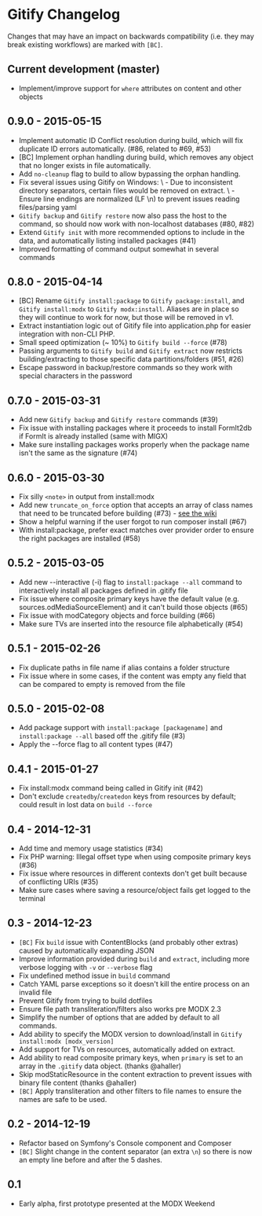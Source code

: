 # Gitify Changelog

Changes that may have an impact on backwards compatibility (i.e. they may break existing workflows) are marked with `[BC]`.

## Current development (master)
- Implement/improve support for `where` attributes on content and other objects

## 0.9.0 - 2015-05-15
- Implement automatic ID Conflict resolution during build, which will fix duplicate ID errors automatically. (#86, related to #69, #53)
- [BC] Implement orphan handling during build, which removes any object that no longer exists in file automatically.
- Add `no-cleanup` flag to build to allow bypassing the orphan handling.
- Fix several issues using Gitify on Windows:
  \ - Due to inconsistent directory separators, certain files would be removed on extract.
  \ - Ensure line endings are normalized (LF \n) to prevent issues reading files/parsing yaml
- `Gitify backup` and `Gitify restore` now also pass the host to the command, so should now work with non-localhost databases (#80, #82)
- Extend `Gitify init` with more recommended options to include in the data, and automatically listing installed packages (#41)
- Improved formatting of command output somewhat in several commands

## 0.8.0 - 2015-04-14
- [BC] Rename `Gitify install:package` to `Gitify package:install`, and `Gitify install:modx` to `Gitify modx:install`. Aliases are in place so they will continue to work for now, but those will be removed in v1. 
- Extract instantiation logic out of Gitify file into application.php for easier integration with non-CLI PHP.
- Small speed optimization (~ 10%) to `Gitify build --force` (#78)
- Passing arguments to `Gitify build` and  `Gitify extract` now restricts building/extracting to those specific data partitions/folders (#51, #26)
- Escape password in backup/restore commands so they work with special characters in the password

## 0.7.0 - 2015-03-31
- Add new `Gitify backup` and `Gitify restore` commands (#39)
- Fix issue with installing packages where it proceeds to install FormIt2db if FormIt is already installed (same with MIGX)
- Make sure installing packages works properly when the package name isn't the same as the signature (#74)

## 0.6.0 - 2015-03-30
- Fix silly `<note>` in output from install:modx
- Add new `truncate_on_force` option that accepts an array of class names that need to be truncated before building (#73) - [see the wiki](https://github.com/modmore/Gitify/wiki/3.-The-.gitify-File#dealing-with-closures)
- Show a helpful warning if the user forgot to run composer install (#67)
- With install:package, prefer exact matches over provider order to ensure the right packages are installed (#58)

## 0.5.2 - 2015-03-05
- Add new --interactive (-i) flag to `install:package --all` command to interactively install all packages defined in .gitify file
- Fix issue where composite primary keys have the default value (e.g. sources.odMediaSourceElement) and it can't build those objects (#65)
- Fix issue with modCategory objects and force building (#66)
- Make sure TVs are inserted into the resource file alphabetically (#54)

## 0.5.1 - 2015-02-26
- Fix duplicate paths in file name if alias contains a folder structure
- Fix issue where in some cases, if the content was empty any field that can be compared to empty is removed from the file

## 0.5.0 - 2015-02-08

- Add package support with `install:package [packagename]` and `install:package --all` based off the .gitify file (#3)
- Apply the --force flag to all content types (#47)

## 0.4.1 - 2015-01-27

- Fix install:modx command being called in Gitify init (#42)
- Don't exclude `createdby`/`createdon` keys from resources by default; could result in lost data on `build --force`

## 0.4 - 2014-12-31

- Add time and memory usage statistics (#34)
- Fix PHP warning: Illegal offset type when using composite primary keys (#36)
- Fix issue where resources in different contexts don't get built because of conflicting URIs (#35)
- Make sure cases where saving a resource/object fails get logged to the terminal

## 0.3 - 2014-12-23

- `[BC]` Fix `build` issue with ContentBlocks (and probably other extras) caused by automatically expanding JSON
- Improve information provided during `build` and `extract`, including more verbose logging with `-v` or `--verbose` flag
- Fix undefined method issue in `build` command
- Catch YAML parse exceptions so it doesn't kill the entire process on an invalid file
- Prevent Gitify from trying to build dotfiles
- Ensure file path transliteration/filters also works pre MODX 2.3
- Simplify the number of options that are added by default to all commands.
- Add ability to specify the MODX version to download/install in `Gitify install:modx [modx_version]`
- Add support for TVs on resources, automatically added on extract.
- Add ability to read composite primary keys, when `primary` is set to an array in the `.gitify` data object. (thanks @ahaller)
- Skip modStaticResource in the content extraction to prevent issues with binary file content (thanks @ahaller)
- `[BC]` Apply transliteration and other filters to file names to ensure the names are safe to be used.

## 0.2 - 2014-12-19

- Refactor based on Symfony's Console component and Composer
- `[BC]` Slight change in the content separator (an extra `\n`) so there is now an empty line before and after the 5 dashes.

## 0.1

- Early alpha, first prototype presented at the MODX Weekend

